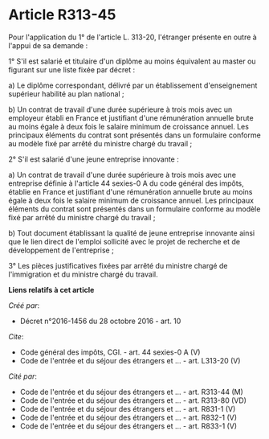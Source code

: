 # Article R313-45

Pour l'application du 1° de l'article L. 313-20, l'étranger présente en outre à l'appui de sa demande : 

1° S'il est salarié et titulaire d'un diplôme au moins équivalent au master ou figurant sur une liste fixée par décret : 

a) Le diplôme correspondant, délivré par un établissement d'enseignement supérieur habilité au plan national ; 

b) Un contrat de travail d'une durée supérieure à trois mois avec un employeur établi en France et justifiant d'une
rémunération annuelle brute au moins égale à deux fois le salaire minimum de croissance annuel. Les principaux éléments du
contrat sont présentés dans un formulaire conforme au modèle fixé par arrêté du ministre chargé du travail ; 

2° S'il est salarié d'une jeune entreprise innovante : 

a) Un contrat de travail d'une durée supérieure à trois mois avec une entreprise définie à l'article 44 sexies-0 A du code
général des impôts, établie en France et justifiant d'une rémunération annuelle brute au moins égale à deux fois le salaire
minimum de croissance annuel. Les principaux éléments du contrat sont présentés dans un formulaire conforme au modèle fixé
par arrêté du ministre chargé du travail ; 

b) Tout document établissant la qualité de jeune entreprise innovante ainsi que le lien direct de l'emploi sollicité avec le
projet de recherche et de développement de l'entreprise ; 

3° Les pièces justificatives fixées par arrêté du ministre chargé de l'immigration et du ministre chargé du travail.

**Liens relatifs à cet article**

_Créé par_:

  - Décret n°2016-1456 du 28 octobre 2016 - art. 10

_Cite_:

  - Code général des impôts, CGI. - art. 44 sexies-0 A (V)
  - Code de l'entrée et du séjour des étrangers et ... - art. L313-20 (V)

_Cité par_:

  - Code de l'entrée et du séjour des étrangers et ... - art. R313-44 (M)
  - Code de l'entrée et du séjour des étrangers et ... - art. R313-80 (VD)
  - Code de l'entrée et du séjour des étrangers et ... - art. R831-1 (V)
  - Code de l'entrée et du séjour des étrangers et ... - art. R832-1 (V)
  - Code de l'entrée et du séjour des étrangers et ... - art. R833-1 (V)
